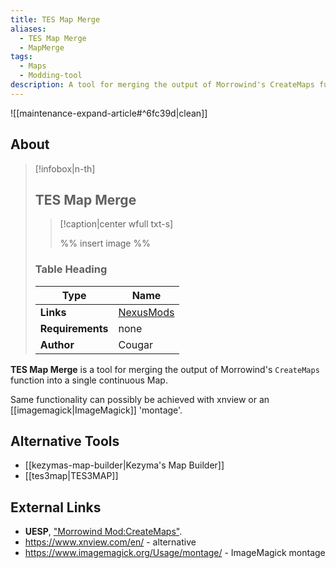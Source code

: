 ```yaml
---
title: TES Map Merge
aliases:
  - TES Map Merge
  - MapMerge
tags:
  - Maps
  - Modding-tool
description: A tool for merging the output of Morrowind's CreateMaps function into a single continuous Map.
---
```


![[maintenance-expand-article#^6fc39d|clean]]

## About

> [!infobox|n-th]
> 
> ## TES Map Merge
> 
> > [!caption|center wfull txt-s]
> > 
> > %% insert image %%
> > 
> 
> ### Table Heading
> 
> | Type | Name |
> | --- | --- |
> | **Links** | [NexusMods](https://www.nexusmods.com/morrowind/mods/43827) |
> | **Requirements** | none |
> | **Author** | Cougar |

**TES Map Merge** is a tool for merging the output of Morrowind's `CreateMaps` function into a single continuous Map.

Same functionality can possibly be achieved with xnview or an [[imagemagick|ImageMagick]] 'montage'.

## Alternative Tools

- [[kezymas-map-builder|Kezyma's Map Builder]]
- [[tes3map|TES3MAP]]

## External Links

- **UESP**, ["Morrowind Mod:CreateMaps"](https://en.m.uesp.net/wiki/Morrowind_Mod:CreateMaps).
- https://www.xnview.com/en/ - alternative
- https://www.imagemagick.org/Usage/montage/ - ImageMagick montage